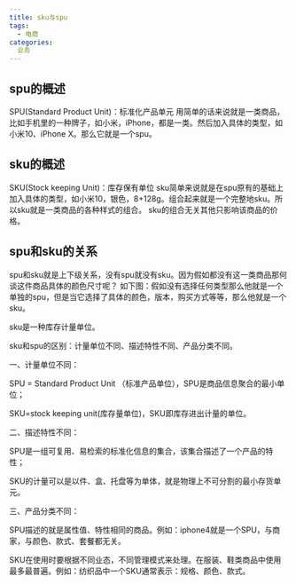 ```yaml
---
title: sku与spu
tags:
  - 电商
categories:
  业务
---
```


## spu的概述
SPU(Standard Product Unit)：标准化产品单元
用简单的话来说就是一类商品，比如手机里的一种牌子，如小米，iPhone，都是一类。然后加入具体的类型，如小米10、iPhone X。那么它就是一个spu。
## sku的概述
SKU(Stock keeping Unit)：库存保有单位
sku简单来说就是在spu原有的基础上加入具体的类型，如小米10，银色，8+128g。组合起来就是一个完整地sku。所以sku就是一类商品的各种样式的组合。
sku的组合无关其他只影响该商品的价格。
## spu和sku的关系
spu和sku就是上下级关系，没有spu就没有sku。因为假如都没有这一类商品那何谈这件商品具体的颜色尺寸呢？
如下图：假如没有选择任何类型那么他就是一个单独的spu，但是当它选择了具体的颜色，版本，购买方式等等，那么他就是一个sku。



sku是一种库存计量单位。

sku和spu的区别：计量单位不同、描述特性不同、产品分类不同。

一、计量单位不同：

SPU = Standard Product Unit （标准产品单位），SPU是商品信息聚合的最小单位；

SKU=stock keeping unit(库存量单位)，SKU即库存进出计量的单位。

二、描述特性不同：

SPU是一组可复用、易检索的标准化信息的集合，该集合描述了一个产品的特性；

SKU的计量可以是以件、盒、托盘等为单体，就是物理上不可分割的最小存货单元。

三、产品分类不同：

SPU描述的就是属性值、特性相同的商品。例如：iphone4就是一个SPU，与商家，与颜色、款式、套餐都无关。

SKU在使用时要根据不同业态，不同管理模式来处理。在服装、鞋类商品中使用最多最普遍。例如：纺织品中一个SKU通常表示：规格、颜色、款式。